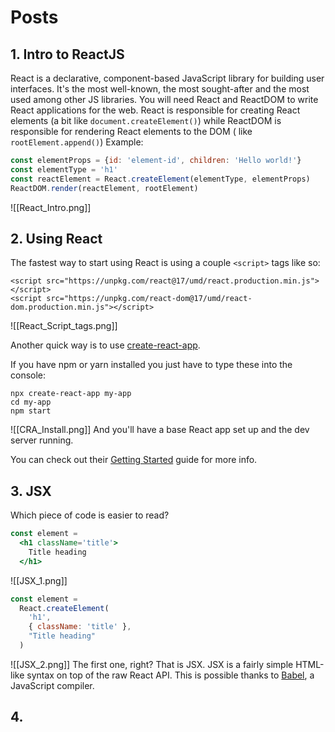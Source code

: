 # Posts
## 1. Intro to ReactJS
React is a declarative, component-based JavaScript library for building user interfaces. It's the most well-known, the most sought-after and the most used among other JS libraries.
You will need React and ReactDOM to write React applications for the web.
React is responsible for creating React elements (a bit like `document.createElement()`) while ReactDOM is responsible for rendering React elements to the DOM ( like `rootElement.append()`)
Example:
```javascript
const elementProps = {id: 'element-id', children: 'Hello world!'}
const elementType = 'h1'
const reactElement = React.createElement(elementType, elementProps)
ReactDOM.render(reactElement, rootElement)
```
![[React_Intro.png]]

## 2. Using React
The fastest way to start using React is using a couple `<script>` tags like so:
```markup
<script src="https://unpkg.com/react@17/umd/react.production.min.js"></script>
<script src="https://unpkg.com/react-dom@17/umd/react-dom.production.min.js"></script>
```
![[React_Script_tags.png]]

Another quick way is to use [create-react-app](https://create-react-app.dev). 

If you have npm or yarn installed you just have to type these into the console:
```
npx create-react-app my-app
cd my-app
npm start
```
![[CRA_Install.png]]
And you'll have a base React app set up and the dev server running.

You can check out their [Getting Started](https://create-react-app.dev/docs/getting-started) guide for more info.

## 3. JSX
Which piece of code is easier to read?
```jsx
const element =
  <h1 className='title'>
    Title heading
  </h1>
```
![[JSX_1.png]]
```javascript
const element =
  React.createElement(
    'h1',
    { className: 'title' },
    "Title heading"
  )
```
![[JSX_2.png]]
The first one, right?
That is JSX. JSX is a fairly simple HTML-like syntax on top of the raw React API.
This is possible thanks to [Babel](https://babeljs.io/), a JavaScript compiler.

## 4. 